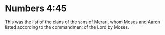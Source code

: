 # Numbers 4:45

This was the list of the clans of the sons of Merari, whom Moses and Aaron listed according to the commandment of the Lord by Moses.
